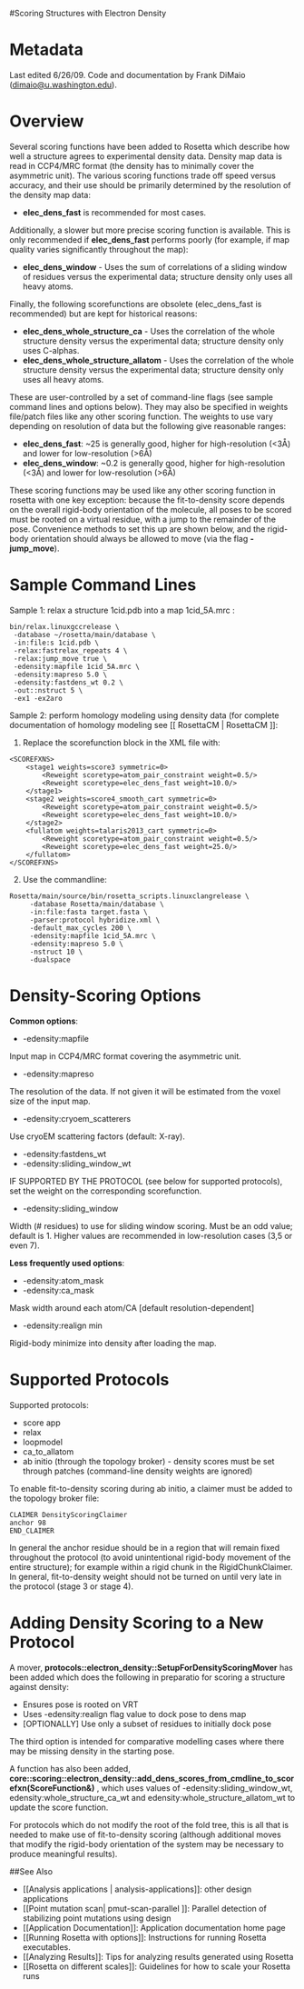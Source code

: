 #Scoring Structures with Electron Density

Metadata
========

Last edited 6/26/09. Code and documentation by Frank DiMaio (dimaio@u.washington.edu).

Overview
========

Several scoring functions have been added to Rosetta which describe how well a structure agrees to experimental density data. Density map data is read in CCP4/MRC format (the density has to minimally cover the asymmetric unit).  The various scoring functions trade off speed versus accuracy, and their use should be primarily determined by the resolution of the density map data:

-   **elec\_dens\_fast** is recommended for most cases.

Additionally, a slower but more precise scoring function is available.  This is only recommended if **elec\_dens\_fast** performs poorly (for example, if map quality varies significantly throughout the map):
-   **elec\_dens\_window** - Uses the sum of correlations of a sliding window of residues versus the experimental data; structure density only uses all heavy atoms.

Finally, the following scorefunctions are obsolete (elec_dens_fast is recommended) but are kept for historical reasons:
-   **elec\_dens\_whole\_structure\_ca** - Uses the correlation of the whole structure density versus the experimental data; structure density only uses C-alphas.
-   **elec\_dens\_whole\_structure\_allatom** - Uses the correlation of the whole structure density versus the experimental data; structure density only uses all heavy atoms.

These are user-controlled by a set of command-line flags (see sample command lines and options below). They may also be specified in weights file/patch files like any other scoring function.  The weights to use vary depending on resolution of data but the following give reasonable ranges:

- **elec\_dens\_fast**: ~25 is generally good, higher for high-resolution (<3Å) and lower for low-resolution (>6Å)
- **elec\_dens\_window**: ~0.2 is generally good, higher for high-resolution (<3Å) and lower for low-resolution (>6Å)

These scoring functions may be used like any other scoring function in rosetta with one key exception: because the fit-to-density score depends on the overall rigid-body orientation of the molecule, all poses to be scored must be rooted on a virtual residue, with a jump to the remainder of the pose. Convenience methods to set this up are shown below, and the rigid-body orientation should always be allowed to move (via the flag **-jump\_move**).

Sample Command Lines
====================

Sample 1: relax a structure 1cid.pdb into a map 1cid\_5A.mrc :

```
bin/relax.linuxgccrelease \
 -database ~/rosetta/main/database \
 -in:file:s 1cid.pdb \
 -relax:fastrelax_repeats 4 \
 -relax:jump_move true \
 -edensity:mapfile 1cid_5A.mrc \
 -edensity:mapreso 5.0 \
 -edensity:fastdens_wt 0.2 \
 -out::nstruct 5 \
 -ex1 -ex2aro 
```

Sample 2: perform homology modeling using density data (for complete documentation of homology modeling see [[ RosettaCM | RosettaCM ]]:

1) Replace the scorefunction block in the XML file with:
```
<SCOREFXNS>
    <stage1 weights=score3 symmetric=0>
        <Reweight scoretype=atom_pair_constraint weight=0.5/>
        <Reweight scoretype=elec_dens_fast weight=10.0/>
    </stage1>
    <stage2 weights=score4_smooth_cart symmetric=0>
        <Reweight scoretype=atom_pair_constraint weight=0.5/>
        <Reweight scoretype=elec_dens_fast weight=10.0/>
    </stage2>
    <fullatom weights=talaris2013_cart symmetric=0>
        <Reweight scoretype=atom_pair_constraint weight=0.5/>
        <Reweight scoretype=elec_dens_fast weight=25.0/>
    </fullatom>
</SCOREFXNS>
```

2) Use the commandline:

```
Rosetta/main/source/bin/rosetta_scripts.linuxclangrelease \
     -database Rosetta/main/database \
     -in:file:fasta target.fasta \
     -parser:protocol hybridize.xml \
     -default_max_cycles 200 \
     -edensity:mapfile 1cid_5A.mrc \
     -edensity:mapreso 5.0 \
     -nstruct 10 \
     -dualspace
```

Density-Scoring Options
=======================

**Common options**:

-   -edensity:mapfile

Input map in CCP4/MRC format covering the asymmetric unit.

-   -edensity:mapreso

The resolution of the data.  If not given it will be estimated from the voxel size of the input map.

-   -edensity:cryoem_scatterers

Use cryoEM scattering factors (default: X-ray).

-   -edensity:fastdens\_wt
-   -edensity:sliding\_window\_wt

IF SUPPORTED BY THE PROTOCOL (see below for supported protocols), set the weight on the corresponding scorefunction.

-   -edensity:sliding\_window

Width (\# residues) to use for sliding window scoring.  Must be an odd value; default is 1.  Higher values are recommended in low-resolution cases (3,5 or even 7).

**Less frequently used options**:

-   -edensity:atom\_mask
-   -edensity:ca\_mask

Mask width around each atom/CA [default resolution-dependent]

-   -edensity:realign min

Rigid-body minimize into density after loading the map.


Supported Protocols
===================

Supported protocols:

-   score app
-   relax
-   loopmodel
-   ca\_to\_allatom
-   ab initio (through the topology broker) - density scores must be set through patches (command-line density weights are ignored)

To enable fit-to-density scoring during ab initio, a claimer must be added to the topology broker file:

```
CLAIMER DensityScoringClaimer
anchor 98
END_CLAIMER
```

In general the anchor residue should be in a region that will remain fixed throughout the protocol (to avoid unintentional rigid-body movement of the entire structure); for example within a rigid chunk in the RigidChunkClaimer. In general, fit-to-density weight should not be turned on until very late in the protocol (stage 3 or stage 4).

Adding Density Scoring to a New Protocol
========================================

A mover, **protocols::electron\_density::SetupForDensityScoringMover** has been added which does the following in preparatio for scoring a structure against density:

-   Ensures pose is rooted on VRT
-   Uses -edensity:realign flag value to dock pose to dens map
-   [OPTIONALLY] Use only a subset of residues to initially dock pose

The third option is intended for comparative modelling cases where there may be missing density in the starting pose.

A function has also been added, **core::scoring::electron\_density::add\_dens\_scores\_from\_cmdline\_to\_scorefxn(ScoreFunction&)** , which uses values of -edensity:sliding\_window\_wt, edensity:whole\_structure\_ca\_wt and edensity:whole\_structure\_allatom\_wt to update the score function.

For protocols which do not modify the root of the fold tree, this is all that is needed to make use of fit-to-density scoring (although additional moves that modify the rigid-body orientation of the system may be necessary to produce meaningful results).

##See Also

* [[Analysis applications | analysis-applications]]: other design applications
* [[Point mutation scan| pmut-scan-parallel ]]: Parallel detection of stabilizing point mutations using design
* [[Application Documentation]]: Application documentation home page
* [[Running Rosetta with options]]: Instructions for running Rosetta executables.
* [[Analyzing Results]]: Tips for analyzing results generated using Rosetta
* [[Rosetta on different scales]]: Guidelines for how to scale your Rosetta runs

